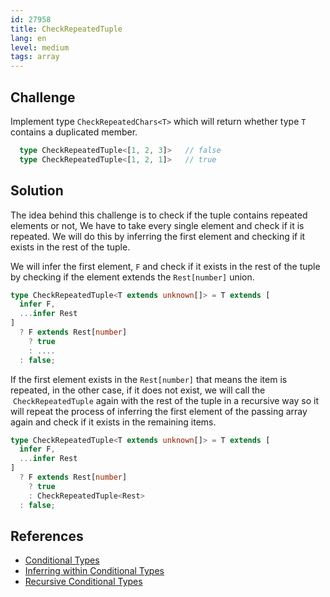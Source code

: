 ```yaml
---
id: 27958
title: CheckRepeatedTuple
lang: en
level: medium
tags: array
---
```


## Challenge

Implement type `CheckRepeatedChars<T>` which will return whether type `T` contains a duplicated member.

```ts
  type CheckRepeatedTuple<[1, 2, 3]>   // false
  type CheckRepeatedTuple<[1, 2, 1]>   // true
```

## Solution

The idea behind this challenge is to check if the tuple contains repeated elements or not,
We have to take every single element and check if it is repeated. We will do this by inferring the first element and checking if it exists in the rest of the tuple.

We will infer the first element, ```F``` and check if it exists in the rest of the tuple by checking if the element extends the ```Rest[number]``` union.

```ts
type CheckRepeatedTuple<T extends unknown[]> = T extends [
  infer F,
  ...infer Rest
]
  ? F extends Rest[number]
    ? true
    : ....
  : false;
```

If the first element exists in the ```Rest[number]``` that means the item is repeated, in the other case, if it does not exist, we will call the  ```CheckRepeatedTuple``` again with the rest of the tuple in a recursive way so it will repeat the process of inferring the first element of the passing array again and check if it exists in the remaining items.

```ts
type CheckRepeatedTuple<T extends unknown[]> = T extends [
  infer F,
  ...infer Rest
]
  ? F extends Rest[number]
    ? true
    : CheckRepeatedTuple<Rest>
  : false;
```
## References

- [Conditional Types](https://www.typescriptlang.org/docs/handbook/2/conditional-types.html)
- [Inferring within Conditional Types](https://www.typescriptlang.org/docs/handbook/2/conditional-types.html#inferring-within-conditional-types)
- [Recursive Conditional Types](https://www.typescriptlang.org/docs/handbook/release-notes/typescript-4-1.html#recursive-conditional-types)
